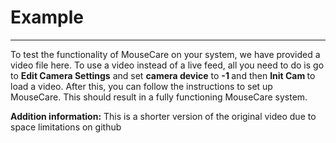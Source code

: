 # Example
---
To test the functionality of MouseCare on your system, we have provided a video file here. To use a video instead of a live feed, all you need to do is go to <strong> Edit Camera Settings</strong>  and set <strong> camera device</strong>  to <strong> -1 </strong> and then <strong> Init Cam </strong> to load a video. After this, you can follow the instructions to set up MouseCare. This should result in a fully functioning MouseCare system.

<strong>Addition information:</strong>
This is a shorter version of the original video due to space limitations on github
</kbd>
